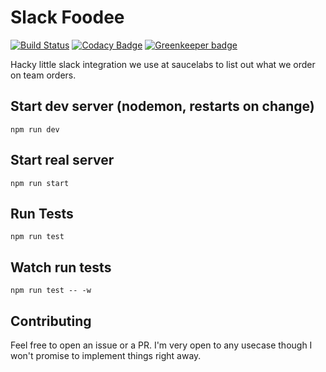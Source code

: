 Slack Foodee
============
[![Build Status](https://travis-ci.org/halkeye/slack-foodee.svg?branch=master)](https://travis-ci.org/halkeye/slack-foodee)
[![Codacy Badge](https://api.codacy.com/project/badge/Grade/3f90161ef3874a85824bb7557545f74a)](https://www.codacy.com/app/halkeye/slack-foodee?utm_source=github.com&amp;utm_medium=referral&amp;utm_content=halkeye/slack-foodee&amp;utm_campaign=Badge_Grade) [![Greenkeeper badge](https://badges.greenkeeper.io/halkeye/slack-foodee.svg)](https://greenkeeper.io/)

Hacky little slack integration we use at saucelabs to list out what we order on team orders.

## Start dev server (nodemon, restarts on change)

`npm run dev`

## Start real server

`npm run start`

## Run Tests

`npm run test`

## Watch run tests

`npm run test -- -w`

## Contributing

Feel free to open an issue or a PR. I'm very open to any usecase though I won't promise to implement things right away.
